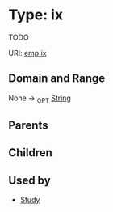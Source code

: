 
# Type: ix


TODO

URI: [emp:ix](https://microbiomedata/schema/emp/ix)


## Domain and Range

None ->  <sub>OPT</sub> [String](types/String.md)

## Parents


## Children


## Used by

 * [Study](Study.md)
